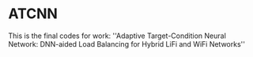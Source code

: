 # ATCNN
This is the final codes for work: ''Adaptive Target-Condition Neural Network: DNN-aided Load Balancing for Hybrid LiFi and WiFi Networks''
